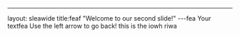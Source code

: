 ---
layout: sleawide
title:feaf "Welcome to our second slide!"
---fea
Your textfea
Use the left arrow to go back!
this is the iowh riwa
